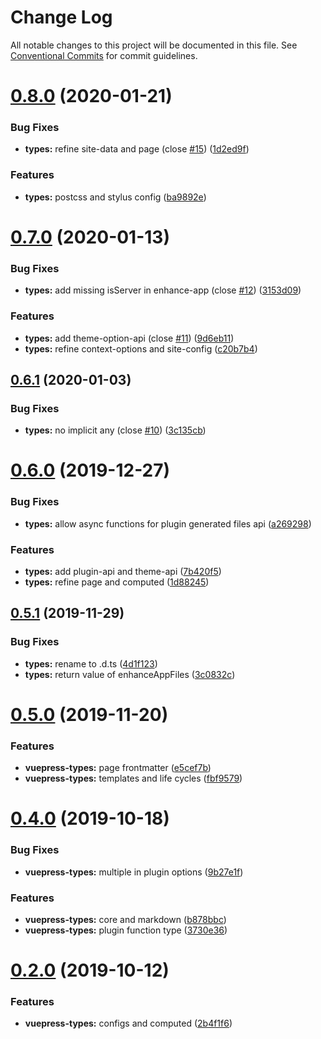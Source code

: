 # Change Log

All notable changes to this project will be documented in this file.
See [Conventional Commits](https://conventionalcommits.org) for commit guidelines.

# [0.8.0](https://github.com/vuepress/vuepress-community/compare/vuepress-types@0.7.0...vuepress-types@0.8.0) (2020-01-21)

### Bug Fixes

- **types:** refine site-data and page (close [#15](https://github.com/vuepress/vuepress-community/issues/15)) ([1d2ed9f](https://github.com/vuepress/vuepress-community/commit/1d2ed9fe366d7b17b2e3c5334825b6c0dd1742f1))

### Features

- **types:** postcss and stylus config ([ba9892e](https://github.com/vuepress/vuepress-community/commit/ba9892e0a06f0eef95e84496f286475c4ce1762a))

# [0.7.0](https://github.com/vuepress/vuepress-community/compare/vuepress-types@0.6.1...vuepress-types@0.7.0) (2020-01-13)

### Bug Fixes

- **types:** add missing isServer in enhance-app (close [#12](https://github.com/vuepress/vuepress-community/issues/12)) ([3153d09](https://github.com/vuepress/vuepress-community/commit/3153d097c2612a52f005ef9d676eebb62c1f9c92))

### Features

- **types:** add theme-option-api (close [#11](https://github.com/vuepress/vuepress-community/issues/11)) ([9d6eb11](https://github.com/vuepress/vuepress-community/commit/9d6eb110a2b571e092f77b7aa0d6491625f8377c))
- **types:** refine context-options and site-config ([c20b7b4](https://github.com/vuepress/vuepress-community/commit/c20b7b4176603bcc5ff8a3a1883d649c2b1e1610))

## [0.6.1](https://github.com/vuepress/vuepress-community/compare/vuepress-types@0.6.0...vuepress-types@0.6.1) (2020-01-03)

### Bug Fixes

- **types:** no implicit any (close [#10](https://github.com/vuepress/vuepress-community/issues/10)) ([3c135cb](https://github.com/vuepress/vuepress-community/commit/3c135cb9931a9597818bc23c7af0debb71591609))

# [0.6.0](https://github.com/vuepress/vuepress-community/compare/vuepress-types@0.5.1...vuepress-types@0.6.0) (2019-12-27)

### Bug Fixes

- **types:** allow async functions for plugin generated files api ([a269298](https://github.com/vuepress/vuepress-community/commit/a269298992d77a306980c8156660951ea6300116))

### Features

- **types:** add plugin-api and theme-api ([7b420f5](https://github.com/vuepress/vuepress-community/commit/7b420f505a64cdcbe4ca0266ec7e621903a09171))
- **types:** refine page and computed ([1d88245](https://github.com/vuepress/vuepress-community/commit/1d88245bf442cde2323374a96f220a2f8c05ab5a))

## [0.5.1](https://github.com/vuepress/vuepress-community/compare/vuepress-types@0.5.0...vuepress-types@0.5.1) (2019-11-29)

### Bug Fixes

- **types:** rename to .d.ts ([4d1f123](https://github.com/vuepress/vuepress-community/commit/4d1f1239f4f2fd165f7c56836f8469eff55d3ba7))
- **types:** return value of enhanceAppFiles ([3c0832c](https://github.com/vuepress/vuepress-community/commit/3c0832c290db33eb144bf3191da222a81f43c04b))

# [0.5.0](https://github.com/vuepress/vuepress-community/compare/vuepress-types@0.4.0...vuepress-types@0.5.0) (2019-11-20)

### Features

- **vuepress-types:** page frontmatter ([e5cef7b](https://github.com/vuepress/vuepress-community/commit/e5cef7b6ebe98d3f64e95f7de23cf00a1072cb93))
- **vuepress-types:** templates and life cycles ([fbf9579](https://github.com/vuepress/vuepress-community/commit/fbf9579611ce15be78bd59ae863d24c853007a29))

# [0.4.0](https://github.com/vuepress/vuepress-community/compare/vuepress-types@0.2.0...vuepress-types@0.4.0) (2019-10-18)

### Bug Fixes

- **vuepress-types:** multiple in plugin options ([9b27e1f](https://github.com/vuepress/vuepress-community/commit/9b27e1f5826ca6893c60f7d89e0af8a8d45a197e))

### Features

- **vuepress-types:** core and markdown ([b878bbc](https://github.com/vuepress/vuepress-community/commit/b878bbcb801f1b8f446050b2a06f28e05e58f707))
- **vuepress-types:** plugin function type ([3730e36](https://github.com/vuepress/vuepress-community/commit/3730e3631190a93b5ee3201e42aad85d85ce8fbe))

# [0.2.0](https://github.com/vuepress/vuepress-community/compare/vuepress-types@0.1.0...vuepress-types@0.2.0) (2019-10-12)

### Features

- **vuepress-types:** configs and computed ([2b4f1f6](https://github.com/vuepress/vuepress-community/commit/2b4f1f6))
